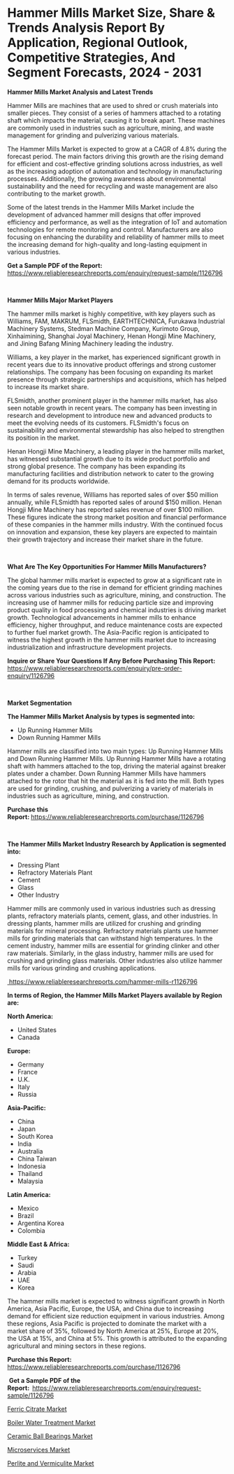<p><h1>Hammer Mills Market Size, Share & Trends Analysis Report By Application, Regional Outlook, Competitive Strategies, And Segment Forecasts, 2024 - 2031</h1></p><p><strong>Hammer Mills Market Analysis and Latest Trends</strong></p>
<p><p>Hammer Mills are machines that are used to shred or crush materials into smaller pieces. They consist of a series of hammers attached to a rotating shaft which impacts the material, causing it to break apart. These machines are commonly used in industries such as agriculture, mining, and waste management for grinding and pulverizing various materials.</p><p>The Hammer Mills Market is expected to grow at a CAGR of 4.8% during the forecast period. The main factors driving this growth are the rising demand for efficient and cost-effective grinding solutions across industries, as well as the increasing adoption of automation and technology in manufacturing processes. Additionally, the growing awareness about environmental sustainability and the need for recycling and waste management are also contributing to the market growth.</p><p>Some of the latest trends in the Hammer Mills Market include the development of advanced hammer mill designs that offer improved efficiency and performance, as well as the integration of IoT and automation technologies for remote monitoring and control. Manufacturers are also focusing on enhancing the durability and reliability of hammer mills to meet the increasing demand for high-quality and long-lasting equipment in various industries.</p></p>
<p><strong>Get a Sample PDF of the Report:&nbsp;</strong> <a href="https://www.reliableresearchreports.com/enquiry/request-sample/1126796">https://www.reliableresearchreports.com/enquiry/request-sample/1126796</a></p>
<p>&nbsp;</p>
<p><strong>Hammer Mills Major Market Players</strong></p>
<p><p>The hammer mills market is highly competitive, with key players such as Williams, FAM, MAKRUM, FLSmidth, EARTHTECHNICA, Furukawa Industrial Machinery Systems, Stedman Machine Company, Kurimoto Group, Xinhaimining, Shanghai Joyal Machinery, Henan Hongji Mine Machinery, and Jining Bafang Mining Machinery leading the industry.</p><p>Williams, a key player in the market, has experienced significant growth in recent years due to its innovative product offerings and strong customer relationships. The company has been focusing on expanding its market presence through strategic partnerships and acquisitions, which has helped to increase its market share.</p><p>FLSmidth, another prominent player in the hammer mills market, has also seen notable growth in recent years. The company has been investing in research and development to introduce new and advanced products to meet the evolving needs of its customers. FLSmidth's focus on sustainability and environmental stewardship has also helped to strengthen its position in the market.</p><p>Henan Hongji Mine Machinery, a leading player in the hammer mills market, has witnessed substantial growth due to its wide product portfolio and strong global presence. The company has been expanding its manufacturing facilities and distribution network to cater to the growing demand for its products worldwide.</p><p>In terms of sales revenue, Williams has reported sales of over $50 million annually, while FLSmidth has reported sales of around $150 million. Henan Hongji Mine Machinery has reported sales revenue of over $100 million. These figures indicate the strong market position and financial performance of these companies in the hammer mills industry. With the continued focus on innovation and expansion, these key players are expected to maintain their growth trajectory and increase their market share in the future.</p></p>
<p>&nbsp;</p>
<p><strong>What Are The Key Opportunities For Hammer Mills Manufacturers?</strong></p>
<p><p>The global hammer mills market is expected to grow at a significant rate in the coming years due to the rise in demand for efficient grinding machines across various industries such as agriculture, mining, and construction. The increasing use of hammer mills for reducing particle size and improving product quality in food processing and chemical industries is driving market growth. Technological advancements in hammer mills to enhance efficiency, higher throughput, and reduce maintenance costs are expected to further fuel market growth. The Asia-Pacific region is anticipated to witness the highest growth in the hammer mills market due to increasing industrialization and infrastructure development projects.</p></p>
<p><strong>Inquire or Share Your Questions If Any Before Purchasing This Report:</strong> <a href="https://www.reliableresearchreports.com/enquiry/pre-order-enquiry/1126796">https://www.reliableresearchreports.com/enquiry/pre-order-enquiry/1126796</a></p>
<p>&nbsp;</p>
<p><strong>Market Segmentation</strong></p>
<p><strong>The Hammer Mills Market Analysis by types is segmented into:</strong></p>
<p><ul><li>Up Running Hammer Mills</li><li>Down Running Hammer Mills</li></ul></p>
<p><p>Hammer mills are classified into two main types: Up Running Hammer Mills and Down Running Hammer Mills. Up Running Hammer Mills have a rotating shaft with hammers attached to the top, driving the material against breaker plates under a chamber. Down Running Hammer Mills have hammers attached to the rotor that hit the material as it is fed into the mill. Both types are used for grinding, crushing, and pulverizing a variety of materials in industries such as agriculture, mining, and construction.</p></p>
<p><strong>Purchase this Report:&nbsp;</strong><a href="https://www.reliableresearchreports.com/purchase/1126796">https://www.reliableresearchreports.com/purchase/1126796</a></p>
<p>&nbsp;</p>
<p><strong>The Hammer Mills Market Industry Research by Application is segmented into:</strong></p>
<p><ul><li>Dressing Plant</li><li>Refractory Materials Plant</li><li>Cement</li><li>Glass</li><li>Other Industry</li></ul></p>
<p><p>Hammer mills are commonly used in various industries such as dressing plants, refractory materials plants, cement, glass, and other industries. In dressing plants, hammer mills are utilized for crushing and grinding materials for mineral processing. Refractory materials plants use hammer mills for grinding materials that can withstand high temperatures. In the cement industry, hammer mills are essential for grinding clinker and other raw materials. Similarly, in the glass industry, hammer mills are used for crushing and grinding glass materials. Other industries also utilize hammer mills for various grinding and crushing applications.</p></p>
<p><a href="https://www.reliableresearchreports.com/hammer-mills-r1126796">&nbsp;https://www.reliableresearchreports.com/hammer-mills-r1126796</a></p>
<p><strong>In terms of Region, the Hammer Mills Market Players available by Region are:</strong></p>
<p>
    <p> <strong> North America: </strong>
        <ul>
            <li>United States</li>
            <li>Canada</li>
        </ul>
        </p> 
    <p> <strong> Europe: </strong>
        <ul>
            <li>Germany</li>
            <li>France</li>
            <li>U.K.</li>
            <li>Italy</li>
            <li>Russia</li>
        </ul>
        </p> 
    <p> <strong> Asia-Pacific: </strong>
        <ul>
            <li>China</li>
            <li>Japan</li>
            <li>South Korea</li>
            <li>India</li>
            <li>Australia</li>
            <li>China Taiwan</li>
            <li>Indonesia</li>
            <li>Thailand</li>
            <li>Malaysia</li>
        </ul>
        </p> 
    <p> <strong> Latin America: </strong>
        <ul>
            <li>Mexico</li>
            <li>Brazil</li>
            <li>Argentina Korea</li>
            <li>Colombia</li>
        </ul>
        </p> 
    <p> <strong> Middle East & Africa: </strong>
        <ul>
            <li>Turkey</li>
            <li>Saudi</li>
            <li>Arabia</li>
            <li>UAE</li>
            <li>Korea</li>
        </ul>
    </p>
    </p>
<p><p>The hammer mills market is expected to witness significant growth in North America, Asia Pacific, Europe, the USA, and China due to increasing demand for efficient size reduction equipment in various industries. Among these regions, Asia Pacific is projected to dominate the market with a market share of 35%, followed by North America at 25%, Europe at 20%, the USA at 15%, and China at 5%. This growth is attributed to the expanding agricultural and mining sectors in these regions.</p></p>
<p><strong>Purchase this Report: </strong><a href="https://www.reliableresearchreports.com/purchase/1126796">https://www.reliableresearchreports.com/purchase/1126796</a></p>
<p>&nbsp;<strong>Get a Sample PDF of the Report:&nbsp;&nbsp;</strong><a href="https://www.reliableresearchreports.com/enquiry/request-sample/1126796">https://www.reliableresearchreports.com/enquiry/request-sample/1126796</a></p>
<p><strong></strong></p>
<p><p><a href="https://issuu.com/reportprime-2/docs/ferric-citrate-market-size-2030.pptx">Ferric Citrate Market</a></p><p><a href="https://www.linkedin.com/pulse/boiler-water-treatment-market-report-reveals-latest-trends-dci4e?trackingId=RHBvy2LI%2FSKdbFWquA0aAQ%3D%3D">Boiler Water Treatment Market</a></p><p><a href="https://github.com/Paul14Anderson63/Market-Research-Report-List-3/blob/main/ceramic-ball-bearings-market.md">Ceramic Ball Bearings Market</a></p><p><a href="https://www.linkedin.com/pulse/microservices-market-analysis-sze-forecasted-period-from-evlme?trackingId=Hta1oVvHz5zZAlYZPbAadw%3D%3D">Microservices Market</a></p><p><a href="https://issuu.com/reportprime-2/docs/perlite-and-vermiculite-market-size-2030.pptx">Perlite and Vermiculite Market</a></p></p>